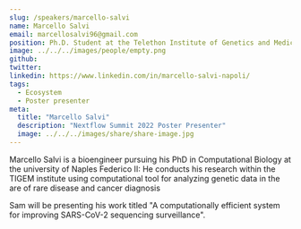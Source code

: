```yaml
---
slug: /speakers/marcello-salvi
name: Marcello Salvi
email: marcellosalvi96@gmail.com
position: Ph.D. Student at the Telethon Institute of Genetics and Medicine
image: ../../../images/people/empty.png
github:
twitter:
linkedin: https://www.linkedin.com/in/marcello-salvi-napoli/
tags:
  - Ecosystem
  - Poster presenter
meta:
  title: "Marcello Salvi"
  description: "Nextflow Summit 2022 Poster Presenter"
  image: ../../../images/share/share-image.jpg
---
```

Marcello Salvi is a bioengineer pursuing his PhD in Computational Biology at the university of Naples Federico II: He conducts his research within the TIGEM institute using computational tool for analyzing genetic data in the are of rare disease and cancer diagnosis

Sam will be presenting his work titled "A computationally efficient system for improving SARS-CoV-2 sequencing surveillance".

